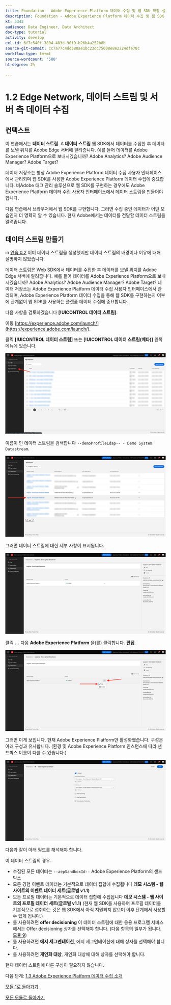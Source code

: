 ```yaml
---
title: Foundation - Adobe Experience Platform 데이터 수집 및 웹 SDK 확장 설정 - Edge Network, 데이터 스트림 및 서버 측 데이터 수집
description: Foundation - Adobe Experience Platform 데이터 수집 및 웹 SDK 확장 설정 - Edge Network, 데이터 스트림 및 서버 측 데이터 수집
kt: 5342
audience: Data Engineer, Data Architect
doc-type: tutorial
activity: develop
exl-id: 6f7c540f-3804-483d-90f9-b26b4a252b8b
source-git-commit: cc7a77c4dd380ae1bc23dc75608e8e2224dfe78c
workflow-type: tm+mt
source-wordcount: '580'
ht-degree: 2%

---
```


# 1.2 Edge Network, 데이터 스트림 및 서버 측 데이터 수집

## 컨텍스트

이 연습에서는 **데이터 스트림**. A **데이터 스트림** 웹 SDK에서 데이터를 수집한 후 데이터를 보낼 위치를 Adobe Edge 서버에 알려줍니다. 예를 들어 데이터를 Adobe Experience Platform으로 보내시겠습니까? Adobe Analytics? Adobe Audience Manager? Adobe Target?

데이터 저장소는 항상 Adobe Experience Platform 데이터 수집 사용자 인터페이스에서 관리되며 웹 SDK를 사용한 Adobe Experience Platform 데이터 수집에 중요합니다. 비Adobe 태그 관리 솔루션으로 웹 SDK를 구현하는 경우에도 Adobe Experience Platform 데이터 수집 사용자 인터페이스에서 데이터 스트림을 만들어야 합니다.

다음 연습에서 브라우저에서 웹 SDK를 구현합니다. 그러면 수집 중인 데이터가 어떤 모습인지 더 명확히 알 수 있습니다. 현재 Adobe에서는 데이터를 전달할 데이터 스트림을 알려줍니다.

## 데이터 스트림 만들기

in [연습 0.2](./../module0/ex2.md) 이미 데이터 스트림을 생성했지만 데이터 스트림의 배경이나 이유에 대해 설명하지 않았습니다.

데이터 스트림은 Web SDK에서 데이터를 수집한 후 데이터를 보낼 위치를 Adobe Edge 서버에 알려줍니다. 예를 들어 데이터를 Adobe Experience Platform으로 보내시겠습니까? Adobe Analytics? Adobe Audience Manager? Adobe Target? 데이터 저장소는 Adobe Experience Platform 데이터 수집 사용자 인터페이스에서 관리되며, Adobe Experience Platform 데이터 수집을 통해 웹 SDK를 구현하는지 여부에 관계없이 웹 SDK를 사용하는 플랫폼 데이터 수집에 중요합니다.

다음 사항을 검토하겠습니다 **[!UICONTROL 데이터 스트림]**:

이동 [https://experience.adobe.com/launch/](https://experience.adobe.com/launch/).

클릭 **[!UICONTROL 데이터 스트림]** 또는 **[!UICONTROL 데이터 스트림(베타)]** 왼쪽 메뉴에 있습니다.

![왼쪽 탐색에서 데이터 스트림 아이콘 을 클릭합니다](./images/edgeconfig1.png)

이름이 인 데이터 스트림을 검색합니다 `--demoProfileLdap-- - Demo System Datastream`.

![데이터 스트림에 이름을 지정하고 저장](./images/edgeconfig2.png)

그러면 데이터 스트림에 대한 세부 사항이 표시됩니다.

![데이터 스트림에 이름을 지정하고 저장](./images/edgecfg1.png)

클릭 **...** 다음 **Adobe Experience Platform** 을(를) 클릭합니다. **편집**.

![데이터 스트림에 이름을 지정하고 저장](./images/edgecfg1a.png)

그러면 이게 보입니다. 현재 Adobe Experience Platform만 활성화했습니다. 구성은 아래 구성과 유사합니다. (환경 및 Adobe Experience Platform 인스턴스에 따라 샌드박스 이름이 다를 수 있습니다.)

![데이터 스트림에 이름을 지정하고 저장](./images/edgecfg2.png)

다음과 같이 아래 필드를 해석해야 합니다.

이 데이터 스트림의 경우..

- 수집된 모든 데이터는 `--aepSandboxId--` Adobe Experience Platform의 샌드박스
- 모든 경험 이벤트 데이터는 기본적으로 데이터 집합에 수집됩니다 **데모 시스템 - 웹 사이트의 이벤트 데이터 세트(글로벌 v1.1)**
- 모든 프로필 데이터는 기본적으로 데이터 집합에 수집됩니다 **데모 시스템 - 웹 사이트의 프로필 데이터 세트(글로벌 v1.1)** (현재 웹 SDK를 사용하여 프로필 데이터를 기본적으로 섭취하는 것은 웹 SDK에서 아직 지원되지 않으며 이후 단계에서 사용할 수 있게 됩니다.)
- 를 사용하려면 **offer decisioning** 이 데이터 스트림에 대한 응용 프로그램 서비스에서는 Offer decisioning 상자를 선택해야 합니다. (다음 항목의 일부가 됩니다. [모듈 9](./../module9/offer-decisioning.md))
- 를 사용하려면 **에지 세그멘테이션**, 에지 세그먼테이션에 대해 상자를 선택해야 합니다.
- 를 사용하려면 **개인화 대상**, 개인화 대상에 대해 상자를 선택해야 합니다.

현재 데이터 스트림에 다른 구성이 필요하지 않습니다.

다음 단계: [1.3 Adobe Experience Platform 데이터 수집 소개](./ex3.md)

[모듈 1로 돌아가기](./data-ingestion-launch-web-sdk.md)

[모든 모듈로 돌아가기](./../../overview.md)
